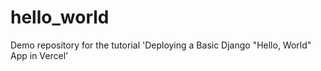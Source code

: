 # hello_world
Demo repository for the tutorial 'Deploying a Basic Django "Hello, World" App in Vercel'
